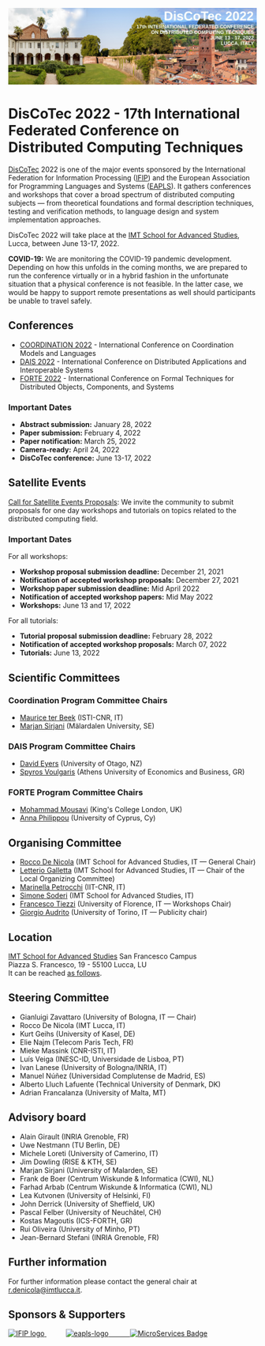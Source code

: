 [![](discotec2022-banner.jpeg)](https://www.discotec.org/2022/)

# DisCoTec 2022 - 17th International Federated Conference on Distributed Computing Techniques

[DisCoTec](https://www.discotec.org) 2022 is one of the major events sponsored by the International Federation for Information Processing ([IFIP](http://www.ifip.org)) and the European Association for Programming Languages and Systems ([EAPLS](https://eapls.org)). It gathers conferences and workshops that cover a broad spectrum of distributed computing subjects — from theoretical foundations and formal description techniques, testing and verification methods, to language design and system implementation approaches.



DisCoTec 2022 will take place at the [IMT School for Advanced Studies](http://www.imtlucca.it/en), Lucca, between June 13-17, 2022.  

**COVID-19:** We are monitoring the COVID-19 pandemic development. Depending on how this unfolds in the coming months, we are prepared to run the conference virtually or in a hybrid fashion in the unfortunate situation that a physical conference is not feasible. In the latter case, we would be happy to support remote presentations as well should participants be unable to travel safely.

<!--
Due to the current COVID-19 developments, the conference is still hosted by the [University of Malta](http://www.um.edu.mt) but it will be held **online**.  Instead of physical meeting/presentations, the authors of accepted papers have recorded their talks to discuss them with the conference participants online.-->

 
<!--
## Programme

Go to the [programme page](https://www.discotec.org/2021/programme). *All times are listed for* **CET+1** *(Central European **Summer** Time)* 

## Discussions

Go to the [DisCoTec2021 Slack workspace](https://join.slack.com/t/discotec2021/shared_invite/zt-qd3ed8l2-BC1WA_re3N~e6AjNbFNIzQ)


## Instructions for Attendees and Presenters

* Attendee instructions may be found [here](https://www.discotec.org/2021/attendees). 
<!-- *Registered participants should have all received an email with the webinar invitations by now. In the eventuality that your email was lost or blocked, you can still register for the webinars from the links provided on the [programme page](https://www.discotec.org/2021/programme) on the day of the respective webinar.* -->
<!--
* Presenter instructions may be found [here](https://www.discotec.org/2021/presenters#instructions-for-invited,-conference,-tutorial-and-workshop-speakers).
* Session Chair instructions may be found [here](https://www.discotec.org/2021/presenters#instructions-for-session-chairs).
<!-- * Any technical difficulties may be posted on the dedicated [Slack workspace](https://join.slack.com/t/discotec2021/shared_invite/zt-qd3ed8l2-BC1WA_re3N~e6AjNbFNIzQ).  -->
<!--
* Any technical difficulties may be posted on the dedicated [Slack workspace](https://join.slack.com/t/discotec2021/shared_invite/zt-qd3ed8l2-BC1WA_re3N~e6AjNbFNIzQ). Further instructions may be found [here](https://www.discotec.org/2021/slack).
* Follow us on [@DisCoTecConf](https://twitter.com/DisCoTecConf) to keep up to date.

-->


## Conferences
* [COORDINATION 2022](https://www.discotec.org/2022/coordination) - International Conference on Coordination Models and Languages
* [DAIS 2022](https://www.discotec.org/2022/dais) - International Conference on Distributed Applications and Interoperable Systems
* [FORTE 2022](https://www.discotec.org/2022/forte) - International Conference on Formal Techniques for Distributed Objects, Components, and Systems



### Important Dates
* **Abstract submission:** January 28, 2022
* **Paper submission:** February 4, 2022
* **Paper notification:** March 25, 2022
* **Camera-ready:** April 24, 2022
* **DisCoTec conference:** June 13-17, 2022



## Satellite Events
[Call for Satellite Events Proposals](csep.md): We invite the community to submit proposals for one day workshops and tutorials on topics related to the distributed computing field. 

### Important Dates
For all workshops:
- **Workshop proposal submission deadline:** December 21, 2021 
- **Notification of accepted workshop proposals:** December 27, 2021 
- **Workshop paper submission deadline:** Mid April 2022
- **Notification of accepted workshop papers:** Mid May 2022 
- **Workshops:** June 13 and 17, 2022 

For all tutorials:
- **Tutorial proposal submission deadline:** February 28, 2022 
- **Notification of accepted workshop proposals:** March 07, 2022
- **Tutorials:** June 13, 2022

<!--


* [DisCoTec Tools](https://www.discotec.org/2021/tutorials) - Tutorial Sessions 

### Workshops

* [ICE 2021](https://www.discotec.org/2021/ice) - Workshop on Interaction and Concurrency Experience
* [FOCODILE 2021](https://www.discotec.org/2021/focodile) - Workshop on the Foundations of Consensus and Distributed Ledgers
* [REMV 2021](https://www.discotec.org/2021/remv) - Workshop on Robotics, Electronics and Machine Vision
-->







<!-- ### Important Dates -->
<!-- * January 27, 2021 - Workshop proposal submission deadline
* February 1, 2021 - Notification of accepted workshop proposals
* Mid April, 2021 - Workshop paper submission deadline
* Mid May, 2021 - Notification of accepted workshop papers -->

<!-- 
* [DisCoTec Tools](https://www.discotec.org/2020/tutorials) - Tutorial Sessions 
* [ICE 2020](https://www.discotec.org/2020/ice) - Workshop on Interaction and Concurrency Experience
* [FOCODILE 2020](https://www.discotec.org/2020/focodile) - Workshop on the Foundations of Consensus and Distributed Ledgers
-->
<!--
## Keynote Speakers

* [Gilles Fedak](invited#gilles-fedak), iExec, FR
* [Mira Mezini](invited#mira-mezini), Technical University of Darmstadt, DE
* [Alexandra Silva](invited#alexandra-silva), University College London, UK 
-->


<!-- 
## IFIP Best Paper Award

- *A true concurrent model of smart contracts executions* <br/> by Massimo Bartoletti, Letterio Galletta and Maurizio Murgia <br/> 
 [Paper](https://link.springer.com/chapter/10.1007/978-3-030-50029-0_16), [presentation](https://www.youtube.com/watch?v=vgoDvMa69cU&feature=youtu.be) and [award](DisCoTec-bpa-certificate.pdf)


## Proceedings
The proceedings of the conference are published in [LNCS-IFIP](https://www.springer.com/series/8345) volumes. These shall be open access from the [IFIP digital library](https://hal.inria.fr/IFIP/page/conferences) after a 3-year embargo.

* COORDINATION: [LNCS12717](https://link.springer.com/book/10.1007/978-3-030-78142-2)
* DAIS: [LNCS12718](https://link.springer.com/book/10.1007/978-3-030-78198-9)
* FORTE: [LNCS12719](https://link.springer.com/book/10.1007/978-3-030-78089-0)



## Special issues
The individual conferences will organise special issues of extended and selected papers in reputable journal such as [Logical Methods in Computer Science](https://lmcs.episciences.org) and [Journal of Parallel and Distributed Computing](https://www.journals.elsevier.com/journal-of-parallel-and-distributed-computing).
-->




## Scientific Committees 

### Coordination Program Committee Chairs
* [Maurice ter Beek][MauriceWeb] (ISTI-CNR, IT)
* [Marjan Sirjani][MarjanWeb] (Mälardalen University, SE)


### DAIS Program Committee Chairs 
* [David Eyers][DavidWeb] (University of Otago, NZ)
* [Spyros Voulgaris][SpyrosWeb] (Athens University of Economics and Business, GR)

### FORTE Program Committee Chairs
* [Mohammad Mousavi][MohammadWeb] (King's College London, UK)
* [Anna Philippou][AnnaWeb] (University of Cyprus, Cy)



## Organising Committee
* [Rocco De Nicola][RoccoWeb] (IMT School for Advanced Studies, IT — General Chair)
* [Letterio Galletta][LilloWeb] (IMT School for Advanced Studies, IT — Chair of the Local Organizing Committee)
* [Marinella Petrocchi][MarinellaWeb] (IIT-CNR, IT)
* [Simone Soderi][SimoneWeb] (IMT School for Advanced Studies, IT)
* [Francesco Tiezzi][FrancescoWeb] (University of Florence, IT — Workshops Chair)
* [Giorgio Audrito][GiogioWeb] (University of Torino, IT — Publicity chair)

<!-- * [Duncan Attard][DuncanWeb] (University of Malta, MT — Workshops Chair)
* [Christian Bartolo Burlo][ChristianWeb] (Gran Sasso Science Institute, IT — Workshops Chair)
* Lucienne Bugeja (University of Malta, MT — Logistics) -->

[RoccoWeb]: https://sysma.imtlucca.it/pages/rocco-denicola/
[LilloWeb]: https://sysma.imtlucca.it/pages/letterio-galletta/
[MarinellaWeb]: https://marinellapetrocchi.wixsite.com/mysite
[SimoneWeb]: https://sysma.imtlucca.it/pages/simone-soderi/
[MarjanWeb]: http://www.es.mdh.se/staff/3242-Marjan_Sirjani
[MauriceWeb]: https://fmt.isti.cnr.it/~mtbeek/
[MohammadWeb]: https://www.nms.kcl.ac.uk/mohammad.mousavi/
[AnnaWeb]: https://www.cs.ucy.ac.cy/~annap/
[DavidWeb]: https://www.otago.ac.nz/computer-science/people/David_Eyers.html
[SpyrosWeb]: https://acropolis.aueb.gr/~spyros/www/
[FrancescoWeb]: https://tiezzi.unicam.it/
[GiogioWeb]: https://www.unito.it/persone/gaudrito

[DuncanWeb]: https://github.com/duncanatt
[JasmineWeb]: https://github.com/jasmine97xuereb
[ChristianWeb]: https://github.com/chrisbartoloburlo
[FerruccioWeb]: http://www.di.unito.it/~damiani/
[MiguelWeb]: https://www.gsd.inesc-id.pt/~mm/
[FabiolaWeb]: http://buscatextual.cnpq.br/buscatextual/visualizacv.do?id=K4723012U6
[KirstinWeb]: https://www.informatik.tu-darmstadt.de/fb20/organisation_fb20/professuren_und_gruppenleitungen/fb20professuren_und_gruppenleitungen_detailseite_84096.de.jsp
[TimWeb]: https://www.win.tue.nl/~timw/index.php

## Location
[IMT School for Advanced Studies](http://www.imtlucca.it/en) San Francesco Campus  
Piazza S. Francesco, 19 - 55100 Lucca, LU  
It can be reached [as follows](http://www.imtlucca.it/en/campus-and-services/how-to-reach-us). 

## Steering Committee
* Gianluigi Zavattaro (University of Bologna, IT — Chair)
* Rocco De Nicola (IMT Lucca, IT)
* Kurt Geihs (University of Kasel, DE)
* Elie Najm (Telecom Paris Tech, FR)
* Mieke Massink (CNR-ISTI, IT)
* Luís Veiga (INESC-ID, Universidade de Lisboa, PT)
* Ivan Lanese (University of Bologna/INRIA, IT)
* Manuel Núñez (Universidad Complutense de Madrid, ES)
* Alberto Lluch Lafuente (Technical University of Denmark, DK)
* Adrian Francalanza (University of Malta, MT)



## Advisory board
* Alain Girault (INRIA Grenoble, FR)
* Uwe Nestmann (TU Berlin, DE)
* Michele Loreti (University of Camerino, IT)
* Jim Dowling (RISE & KTH, SE)
* Marjan Sirjani (University of Malarden, SE)
* Frank de Boer (Centrum Wiskunde & Informatica (CWI), NL)
* Farhad Arbab (Centrum Wiskunde & Informatica (CWI), NL)
* Lea Kutvonen (University of Helsinki, FI)
* John Derrick (University of Sheffield, UK)
* Pascal Felber (University of Neuchâtel, CH) 
* Kostas Magoutis (ICS-FORTH, GR)
* Rui Oliveira (University of Minho, PT)
* Jean-Bernard Stefani (INRIA Grenoble, FR)

<!--
## Registration
 Go to the [registration page](https://www.um.edu.mt/events/discotec2021/registration). -->



## Further information
<!-- Follow us on [@DisCoTecConf](https://twitter.com/DisCoTecConf) to keep up to date. -->

For further information please contact the general chair at <r.denicola@imtlucca.it>.

## Sponsors & Supporters

<a href="https://www.ifip.org">
  <img alt="IFIP logo" src="https://encrypted-tbn0.gstatic.com/images?q=tbn:ANd9GcS-EpsUS6bK4HbtbQ12Do2lkYu998ZGaXNCTWG4bxbd11vWDMDi" width="350px">
</a>
&nbsp;   &nbsp;   &nbsp;   &nbsp;   &nbsp;
<a href="https://eapls.org">
<img alt="eapls-logo" src="https://www.discotec.org/2021/EAPLS_logo.jpg" width="350px">
&nbsp;   &nbsp;   &nbsp;   &nbsp;   &nbsp;
<a href="https://microservices.community/e/discotec2020/">
  <img alt="MicroServices Badge" src="https://www.microservices.community/assets/images/badges/1-black.png" width="150px">
</a>
